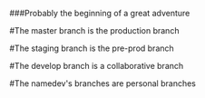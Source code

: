###Probably the beginning of a great adventure

#The master branch is the production branch

#The staging branch is the pre-prod branch

#The develop branch is a collaborative branch

#The namedev's branches are personal branches